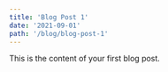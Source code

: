 ```yaml
---
title: 'Blog Post 1'
date: '2021-09-01'
path: '/blog/blog-post-1'
---
```


This is the content of your first blog post.
